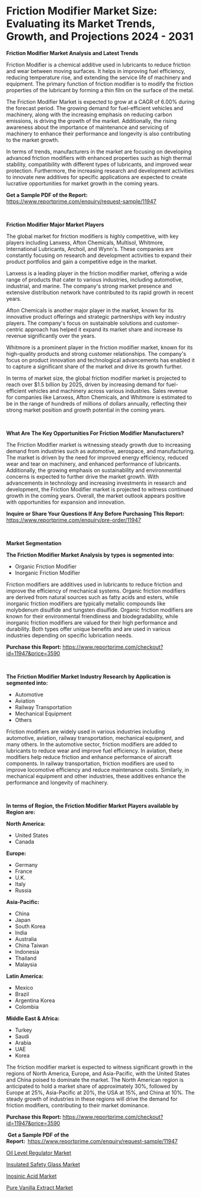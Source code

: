 <p><h1>Friction Modifier Market Size: Evaluating its Market Trends, Growth, and Projections 2024 - 2031</h1></p><p><strong>Friction Modifier Market Analysis and Latest Trends</strong></p>
<p><p>Friction Modifier is a chemical additive used in lubricants to reduce friction and wear between moving surfaces. It helps in improving fuel efficiency, reducing temperature rise, and extending the service life of machinery and equipment. The primary function of friction modifier is to modify the friction properties of the lubricant by forming a thin film on the surface of the metal.</p><p>The Friction Modifier Market is expected to grow at a CAGR of 6.00% during the forecast period. The growing demand for fuel-efficient vehicles and machinery, along with the increasing emphasis on reducing carbon emissions, is driving the growth of the market. Additionally, the rising awareness about the importance of maintenance and servicing of machinery to enhance their performance and longevity is also contributing to the market growth.</p><p>In terms of trends, manufacturers in the market are focusing on developing advanced friction modifiers with enhanced properties such as high thermal stability, compatibility with different types of lubricants, and improved wear protection. Furthermore, the increasing research and development activities to innovate new additives for specific applications are expected to create lucrative opportunities for market growth in the coming years.</p></p>
<p><strong>Get a Sample PDF of the Report:&nbsp;</strong> <a href="https://www.reportprime.com/enquiry/request-sample/11947">https://www.reportprime.com/enquiry/request-sample/11947</a></p>
<p>&nbsp;</p>
<p><strong>Friction Modifier Major Market Players</strong></p>
<p><p>The global market for friction modifiers is highly competitive, with key players including Lanxess, Afton Chemicals, Multisol, Whitmore, International Lubricants, Archoil, and Wynn's. These companies are constantly focusing on research and development activities to expand their product portfolios and gain a competitive edge in the market. </p><p>Lanxess is a leading player in the friction modifier market, offering a wide range of products that cater to various industries, including automotive, industrial, and marine. The company's strong market presence and extensive distribution network have contributed to its rapid growth in recent years. </p><p>Afton Chemicals is another major player in the market, known for its innovative product offerings and strategic partnerships with key industry players. The company's focus on sustainable solutions and customer-centric approach has helped it expand its market share and increase its revenue significantly over the years. </p><p>Whitmore is a prominent player in the friction modifier market, known for its high-quality products and strong customer relationships. The company's focus on product innovation and technological advancements has enabled it to capture a significant share of the market and drive its growth further. </p><p>In terms of market size, the global friction modifier market is projected to reach over $1.5 billion by 2025, driven by increasing demand for fuel-efficient vehicles and machinery across various industries. Sales revenue for companies like Lanxess, Afton Chemicals, and Whitmore is estimated to be in the range of hundreds of millions of dollars annually, reflecting their strong market position and growth potential in the coming years.</p></p>
<p>&nbsp;</p>
<p><strong>What Are The Key Opportunities For Friction Modifier Manufacturers?</strong></p>
<p><p>The Friction Modifier market is witnessing steady growth due to increasing demand from industries such as automotive, aerospace, and manufacturing. The market is driven by the need for improved energy efficiency, reduced wear and tear on machinery, and enhanced performance of lubricants. Additionally, the growing emphasis on sustainability and environmental concerns is expected to further drive the market growth. With advancements in technology and increasing investments in research and development, the Friction Modifier market is projected to witness continued growth in the coming years. Overall, the market outlook appears positive with opportunities for expansion and innovation.</p></p>
<p><strong>Inquire or Share Your Questions If Any Before Purchasing This Report:</strong> <a href="https://www.reportprime.com/enquiry/pre-order/11947">https://www.reportprime.com/enquiry/pre-order/11947</a></p>
<p>&nbsp;</p>
<p><strong>Market Segmentation</strong></p>
<p><strong>The Friction Modifier Market Analysis by types is segmented into:</strong></p>
<p><ul><li>Organic Friction Modifier</li><li>Inorganic Friction Modifier</li></ul></p>
<p><p>Friction modifiers are additives used in lubricants to reduce friction and improve the efficiency of mechanical systems. Organic friction modifiers are derived from natural sources such as fatty acids and esters, while inorganic friction modifiers are typically metallic compounds like molybdenum disulfide and tungsten disulfide. Organic friction modifiers are known for their environmental friendliness and biodegradability, while inorganic friction modifiers are valued for their high performance and durability. Both types offer unique benefits and are used in various industries depending on specific lubrication needs.</p></p>
<p><strong>Purchase this Report:&nbsp;</strong><a href="https://www.reportprime.com/checkout?id=11947&price=3590">https://www.reportprime.com/checkout?id=11947&price=3590</a></p>
<p>&nbsp;</p>
<p><strong>The Friction Modifier Market Industry Research by Application is segmented into:</strong></p>
<p><ul><li>Automotive</li><li>Aviation</li><li>Railway Transportation</li><li>Mechanical Equipment</li><li>Others</li></ul></p>
<p><p>Friction modifiers are widely used in various industries including automotive, aviation, railway transportation, mechanical equipment, and many others. In the automotive sector, friction modifiers are added to lubricants to reduce wear and improve fuel efficiency. In aviation, these modifiers help reduce friction and enhance performance of aircraft components. In railway transportation, friction modifiers are used to improve locomotive efficiency and reduce maintenance costs. Similarly, in mechanical equipment and other industries, these additives enhance the performance and longevity of machinery.</p></p>
<p>&nbsp;</p>
<p><strong>In terms of Region, the Friction Modifier Market Players available by Region are:</strong></p>
<p>
    <p> <strong> North America: </strong>
        <ul>
            <li>United States</li>
            <li>Canada</li>
        </ul>
        </p> 
    <p> <strong> Europe: </strong>
        <ul>
            <li>Germany</li>
            <li>France</li>
            <li>U.K.</li>
            <li>Italy</li>
            <li>Russia</li>
        </ul>
        </p> 
    <p> <strong> Asia-Pacific: </strong>
        <ul>
            <li>China</li>
            <li>Japan</li>
            <li>South Korea</li>
            <li>India</li>
            <li>Australia</li>
            <li>China Taiwan</li>
            <li>Indonesia</li>
            <li>Thailand</li>
            <li>Malaysia</li>
        </ul>
        </p> 
    <p> <strong> Latin America: </strong>
        <ul>
            <li>Mexico</li>
            <li>Brazil</li>
            <li>Argentina Korea</li>
            <li>Colombia</li>
        </ul>
        </p> 
    <p> <strong> Middle East & Africa: </strong>
        <ul>
            <li>Turkey</li>
            <li>Saudi</li>
            <li>Arabia</li>
            <li>UAE</li>
            <li>Korea</li>
        </ul>
    </p>
    </p>
<p><p>The friction modifier market is expected to witness significant growth in the regions of North America, Europe, and Asia-Pacific, with the United States and China poised to dominate the market. The North American region is anticipated to hold a market share of approximately 30%, followed by Europe at 25%, Asia-Pacific at 20%, the USA at 15%, and China at 10%. The steady growth of industries in these regions will drive the demand for friction modifiers, contributing to their market dominance.</p></p>
<p><strong>Purchase this Report: </strong><a href="https://www.reportprime.com/checkout?id=11947&price=3590">https://www.reportprime.com/checkout?id=11947&price=3590</a></p>
<p>&nbsp;<strong>Get a Sample PDF of the Report:&nbsp;&nbsp;</strong><a href="https://www.reportprime.com/enquiry/request-sample/11947">https://www.reportprime.com/enquiry/request-sample/11947</a></p>
<p><strong></strong></p>
<p><p><a href="https://issuu.com/reportprime-2/docs/oil-level-regulator-market-size-2030.pptx">Oil Level Regulator Market</a></p><p><a href="https://github.com/mancsybtousav/Market-Research-Report-List-1/blob/main/insulated-safety-glass-market.md">Insulated Safety Glass Market</a></p><p><a href="https://github.com/josesg55/Market-Research-Report-List-1/blob/main/inosinic-acid-market.md">Inosinic Acid Market</a></p><p><a href="https://issuu.com/reportprime-2/docs/pure-vanilla-extract-market-size-2030.pptx">Pure Vanilla Extract Market</a></p></p>